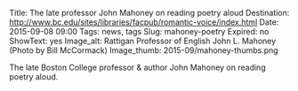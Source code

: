 Title: The late professor John Mahoney on reading poetry aloud
Destination: http://www.bc.edu/sites/libraries/facpub/romantic-voice/index.html
Date: 2015-09-08 09:00 
Tags: news, tags 
Slug: mahoney-poetry
Expired: no
ShowText: yes
Image_alt: Rattigan Professor of English John L. Mahoney (Photo by Bill McCormack)
Image_thumb: 2015-09/mahoney-thumbs.png

The late Boston College professor & author John Mahoney on reading poetry aloud.
